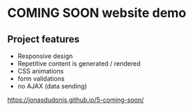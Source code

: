 # COMING SOON website demo

## Project features
- Responsive design 
- Repetitive content is generated / rendered
- CSS animations
- form validations
- no AJAX (data sending) 

https://jonasdudonis.github.io/5-coming-soon/